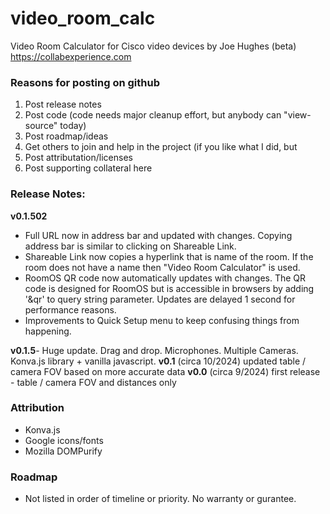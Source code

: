 # video_room_calc 
Video Room Calculator for Cisco video devices by Joe Hughes (beta)
https://collabexperience.com 

### Reasons for posting on github 
1) Post release notes 
2) Post code (code needs major cleanup effort, but anybody can "view-source" today)
3) Post roadmap/ideas
4) Get others to join and help in the project (if you like what I did, but 
5) Post attributation/licenses
6) Post supporting collateral here

### Release Notes:

**v0.1.502**
- Full URL now in address bar and updated with changes. Copying address bar is similar to clicking on Shareable Link.
- Shareable Link now copies a hyperlink that is name of the room.  If the room does not have a name then "Video Room Calculator" is used.
- RoomOS QR code now automatically updates with changes. The QR code is designed for RoomOS but is accessible in browsers by adding '&qr' to query string parameter.  Updates are delayed 1 second for performance reasons.
- Improvements to Quick Setup menu to keep confusing things from happening.

**v0.1.5**- Huge update.  Drag and drop.  Microphones.  Multiple Cameras. Konva.js library + vanilla javascript. 
**v0.1** (circa 10/2024) updated table / camera FOV based on more accurate data 
**v0.0** (circa 9/2024) first release - table / camera FOV and distances only 

### Attribution 
- Konva.js
- Google icons/fonts 
- Mozilla DOMPurify 

### Roadmap 
- Not listed in order of timeline or priority. No warranty or gurantee. 

